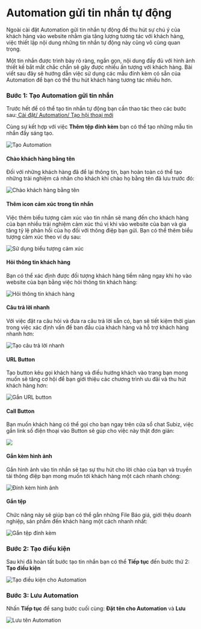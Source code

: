 # Automation gửi tin nhắn tự động

Ngoài cài đặt Automation gửi tin nhắn tự động để thu hút sự chú ý của khách hàng vào website nhằm gia tăng lượng tương tác với khách hàng, việc thiết lập nội dung những tin nhắn tự động này cũng vô cùng quan trọng. 

Một tin nhắn được trình bày rõ ràng,  ngắn gọn, nội dung đầy đủ với hình ảnh thiết kế bắt mắt chắc chắn sẽ gây được nhiều ấn tượng với khách hàng. Bài viết sau đây sẽ hướng dẫn việc sử dụng các mẫu đính kèm có sẵn của Automation để bạn có thể thu hút khách hàng tương tác nhiều hơn.

### Bước 1: Tạo Automation gửi tin nhắn

Trước hết để có thể tạo tin nhắn tự động bạn cần thao tác theo các bước sau:[ Cài đặt/ Automation/ Tạo hội thoại mới](https://app.subiz.com/settings/automations)

Cùng sự kết hợp với việc **Thêm tệp đính kèm** bạn có thể tạo những mẫu tin nhắn đầy sáng tạo.

![T&#x1EA1;o Automation](../../../.gitbook/assets/them-tep-1.png)

#### Chào khách hàng bằng tên

Đối với những khách hàng đã để lại thông tin, bạn hoàn toàn có thể tạo những trải nghiệm cá nhân cho khách khi chào họ bằng tên đã lưu trước đó:

![Ch&#xE0;o kh&#xE1;ch h&#xE0;ng b&#x1EB1;ng t&#xEA;n](../../../.gitbook/assets/chao-bang-ten-1.png)

#### Thêm icon cảm xúc trong tin nhắn

Việc thêm biểu tượng cảm xúc vào tin nhắn sẽ mang đến cho khách hàng của bạn nhiều trải nghiệm cảm xúc thú vị khi vào website của bạn và gia tăng tỷ lệ phản hồi của họ đối với thông điệp bạn gửi. Bạn có thể thêm biểu tượng cảm xúc theo ví dụ sau:

![S&#x1EED; d&#x1EE5;ng bi&#x1EC3;u t&#x1B0;&#x1EE3;ng c&#x1EA3;m x&#xFA;c](../../../.gitbook/assets/emotion-1.png)

#### **Hỏi thông tin khách hàng**

Bạn có thể xác định được đối tượng khách hàng tiềm năng ngay khi họ vào website của bạn bằng việc hỏi thông tin khách hàng:

![H&#x1ECF;i th&#xF4;ng tin kh&#xE1;ch h&#xE0;ng](../../../.gitbook/assets/sendcaptureleads.png)

#### **Câu trả lời nhanh**

Với việc đặt ra câu hỏi và đưa ra câu trả lời sẵn có, bạn sẽ tiết kiệm thời gian trong việc xác định vấn đề ban đầu của khách hàng và hỗ trợ khách hàng nhanh hơn:

![T&#x1EA1;o c&#xE2;u tr&#x1EA3; l&#x1EDD;i nhanh](../../../.gitbook/assets/quickreply.gif)

#### URL Button

Tạo button kêu gọi khách hàng và điều hướng khách vào trang bạn mong muốn sẽ tăng cơ hội để bạn giới thiệu các chương trình ưu đãi và thu hút khách hàng hơn:

![G&#x1EAF;n URL button](../../../.gitbook/assets/url-button-2.png)

#### Call Button

Bạn muốn khách hàng có thể gọi cho bạn ngay trên cửa sổ chat Subiz, việc gắn link số điện thoại vào Button sẽ gúp cho việc này thật đơn giản:

![](../../../.gitbook/assets/callbutton%20%281%29.png)

#### **Gắn kèm hình ảnh**

Gắn hình ảnh vào tin nhắn sẽ tạo sự thu hút cho lời chào của bạn và truyền tải thông điệp bạn mong muốn tới khách hàng một cách nhanh chóng:

![&#x110;&#xED;nh k&#xE8;m h&#xEC;nh &#x1EA3;nh](../../../.gitbook/assets/dinh-kem-anh-2%20%281%29.png)

#### Gắn tệp 

Chức năng này sẽ giúp bạn có thể gắn những File Báo giá, giới thệu doanh nghiệp, sản phẩm đến khách hàng một cách nhanh nhất:

![G&#x1EAF;n t&#x1EC7;p &#x111;&#xED;nh k&#xE8;m](../../../.gitbook/assets/gan-tep-1.png)

### Bước 2: Tạo điều kiện

Sau khi đã hoàn tất bước tạo tin nhắn bạn có thể **Tiếp tục** đến bước thứ 2: **Tạo điều kiện**

![T&#x1EA1;o &#x111;i&#x1EC1;u ki&#x1EC7;n cho Automation](../../../.gitbook/assets/dieu-kien-automation-3.png)

### Bước 3: Lưu Automation

Nhấn **Tiếp tục** để sang bước cuối cùng: **Đặt tên cho Automation** và **Lưu** 

![L&#x1B0;u t&#xEA;n Automation](../../../.gitbook/assets/2019-06-14_11-52-2.png)

